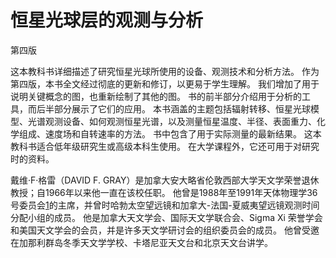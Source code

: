 # 恒星光球层的观测与分析

第四版

这本教科书详细描述了研究恒星光球所使用的设备、观测技术和分析方法。
作为第四版，本书全文经过彻底的更新和修订，以更易于学生理解。
我们增加了用于说明关键概念的图，也重新绘制了其他的图。
书的前半部分介绍用于分析的工具，而后半部分展示了它们的应用。
本书涵盖的主题包括辐射转移、恒星光球模型、光谱观测设备、如何观测恒星光谱，以及测量恒星温度、半径、表面重力、化学组成、速度场和自转速率的方法。
书中包含了用于实际测量的最新结果。
这本教科书适合低年级研究生或高级本科生使用。
在大学课程外，它还可用于对研究时的资料。

戴维·F·格雷（DAVID F. GRAY）是加拿大安大略省伦敦西部大学天文学荣誉退休教授；自1966年以来他一直在该校任职。
他曾是1988年至1991年天体物理学36号委员会[1]的主席，并曾时哈勃太空望远镜和加拿大-法国-夏威夷望远镜观测时间分配小组的成员。
他是加拿大天文学会、国际天文学联合会、Sigma Xi 荣誉学会和美国天文学会的会员，并是许多天文学研讨会的组织委员会的成员。
他曾受邀在加那利群岛冬季天文学学校、卡塔尼亚天文台和北京天文台讲学。

[1]: 恒星大气理论委员会